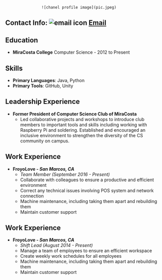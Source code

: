 					![chanel profile image](pic.jpeg)
## Contact Info: ![email icon](Mail-icon.png) [Email](mailto:chanelcarp@gmail.com)


## Education

 - **MiraCosta College**
Computer Science - 2012 to Present 


## Skills
- **Primary Languages**: Java, Python
- **Primary Tools**: GitHub, Unity


## Leadership Experience
- **Former President of Computer Science Club of MiraCosta**
	- Led collaborative projects and workshops to introduce club members to important tools and skills including working with Raspberry Pi and soldering. Established and encouraged an inclusive environment to strengthen the diversity of the CS community on campus.


## Work Experience
- **FroyoLove - *San Marcos, CA***
	- *Team Member (September 2016 - Present)*
	- Collaborate with colleagues to ensure a productive and efficient environment
	- Correct any technical issues involving POS system and network connection
	- Machine maintenance, including taking them apart and rebuilding them
	- Maintain customer support
## Work Experience
- **FroyoLove - *San Marcos, CA***
	- *Shift Lead (August 2014 - Present)*
	- Manage a team of employees to ensure an efficient workspace
	- Create weekly work schedules for all employees
	- Machine maintenance, including taking them apart and rebuilding them
	- Maintain customer support

